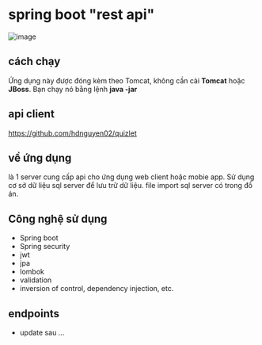 # spring boot "rest api" 
![image](https://github.com/hdnguyen02/quizlet-api/assets/83913057/d913a227-e398-4e4a-9426-b27e0d993332)
## cách chạy
Ứng dụng này được đóng kèm theo Tomcat, không cần cài **Tomcat** hoặc **JBoss**. Bạn chạy nó bằng lệnh __java -jar__
## api client
https://github.com/hdnguyen02/quizlet
## về ứng dụng 
là 1 server cung cấp api cho ứng dụng web client hoặc mobie app. Sử dụng cơ sở dữ liệu sql server để lưu trữ dữ liệu. file import sql server có trong đồ án. 
## Công nghệ sử dụng  
- Spring boot
- Spring security
- jwt
- jpa
- lombok
- validation
- inversion of control, dependency injection, etc.
## endpoints
- update sau ... 
```

```


